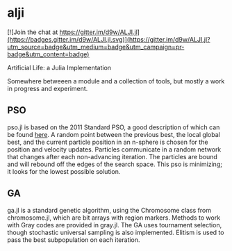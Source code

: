 alji
====

[![Join the chat at https://gitter.im/d9w/ALJI.jl](https://badges.gitter.im/d9w/ALJI.jl.svg)](https://gitter.im/d9w/ALJI.jl?utm_source=badge&utm_medium=badge&utm_campaign=pr-badge&utm_content=badge)

Artificial Life: a Julia Implementation

Somewhere betweeen a module and a collection of tools, but mostly a work in progress and experiment.

PSO
---
pso.jl is based on the 2011 Standard PSO, a good description of which can be
found [here](http://clerc.maurice.free.fr/pso/SPSO_descriptions.pdf). A random
point between the previous best, the local global best, and the current
particle position in an n-sphere is chosen for the position and velocity
updates. Particles communicate in a random network that changes after each
non-advancing iteration. The particles are bound and will rebound off the edges
of the search space. This pso is minimizing; it looks for the lowest possible
solution.

GA
---
ga.jl is a standard genetic algorithm, using the Chromosome class from
chromosome.jl, which are bit arrays with region markers. Methods to work with
Gray codes are provided in gray.jl. The GA uses tournament selection, though
stochastic universal sampling is also implemented. Elitism is used to pass the
best subpopulation on each iteration.
